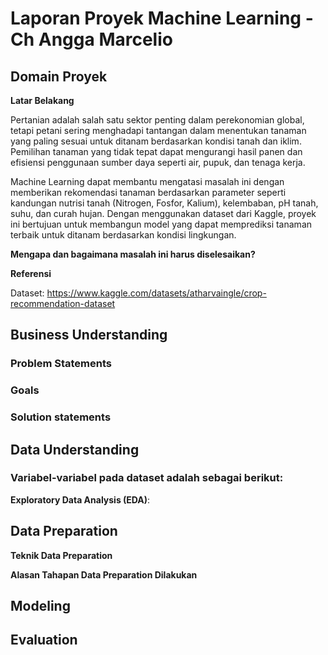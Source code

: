 # Laporan Proyek Machine Learning - Ch Angga Marcelio

## Domain Proyek
**Latar Belakang**

Pertanian adalah salah satu sektor penting dalam perekonomian global, tetapi petani sering menghadapi tantangan dalam menentukan tanaman yang paling sesuai untuk ditanam berdasarkan kondisi tanah dan iklim. Pemilihan tanaman yang tidak tepat dapat mengurangi hasil panen dan efisiensi penggunaan sumber daya seperti air, pupuk, dan tenaga kerja.

Machine Learning dapat membantu mengatasi masalah ini dengan memberikan rekomendasi tanaman berdasarkan parameter seperti kandungan nutrisi tanah (Nitrogen, Fosfor, Kalium), kelembaban, pH tanah, suhu, dan curah hujan. Dengan menggunakan dataset dari Kaggle, proyek ini bertujuan untuk membangun model yang dapat memprediksi tanaman terbaik untuk ditanam berdasarkan kondisi lingkungan.

**Mengapa dan bagaimana masalah ini harus diselesaikan?**

**Referensi**

Dataset: https://www.kaggle.com/datasets/atharvaingle/crop-recommendation-dataset

## Business Understanding
### Problem Statements

### Goals

### Solution statements

## Data Understanding

### Variabel-variabel pada dataset adalah sebagai berikut:

**Exploratory Data Analysis (EDA)**:

## Data Preparation
**Teknik Data Preparation**

**Alasan Tahapan Data Preparation Dilakukan**

## Modeling

## Evaluation
